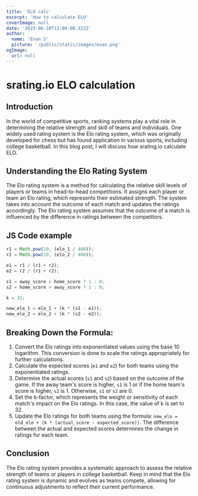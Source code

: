 ```yaml
---
title: 'ELO calc'
excerpt: 'How to calculate ELO'
coverImage: null
date: '2023-06-10T12:00:00.322Z'
author:
  name: 'Evan S'
  picture: '/public/static/images/evan.png'
ogImage:
  url: null
---
```


# srating.io ELO calculation

## Introduction
In the world of competitive sports, ranking systems play a vital role in determining the relative strength and skill of teams and individuals. One widely used rating system is the Elo rating system, which was originally developed for chess but has found application in various sports, including college basketball. In this blog post, I will discuss how srating.io calculate ELO.

## Understanding the Elo Rating System
The Elo rating system is a method for calculating the relative skill levels of players or teams in head-to-head competitions. It assigns each player or team an Elo rating, which represents their estimated strength. The system takes into account the outcome of each match and updates the ratings accordingly. The Elo rating system assumes that the outcome of a match is influenced by the difference in ratings between the competitors.

## JS Code example


```javascript
r1 = Math.pow(10, (elo_1 / 400));
r2 = Math.pow(10, (elo_2 / 400));

e1 = r1 / (r1 + r2);
e2 = r2 / (r1 + r2);

s1 = away_score > home_score ? 1 : 0;
s2 = home_score > away_score ? 1 : 0;

k = 32;

new_elo_1 = elo_1 + (k * (s1 - e1));
new_elo_2 = elo_2 + (k * (s2 - e2));
```

## Breaking Down the Formula:

1. Convert the Elo ratings into exponentiated values using the base 10 logarithm. This conversion is done to scale the ratings appropriately for further calculations.
2. Calculate the expected scores (`e1` and `e2`) for both teams using the exponentiated ratings.
3. Determine the actual scores (`s1` and `s2`) based on the outcome of the game. If the away team's score is higher, `s1` is 1 or if the home team's score is higher, `s2` is 1. Otherwise,  `s1` or `s2` are 0.
4. Set the k-factor, which represents the weight or sensitivity of each match's impact on the Elo ratings. In this case, the value of k is set to 32.
5. Update the Elo ratings for both teams using the formula: `new_elo = old_elo + (k * (actual_score - expected_score))`. The difference between the actual and expected scores determines the change in ratings for each team.

## Conclusion

The Elo rating system provides a systematic approach to assess the relative strength of teams or players in college basketball. Keep in mind that the Elo rating system is dynamic and evolves as teams compete, allowing for continuous adjustments to reflect their current performance.


